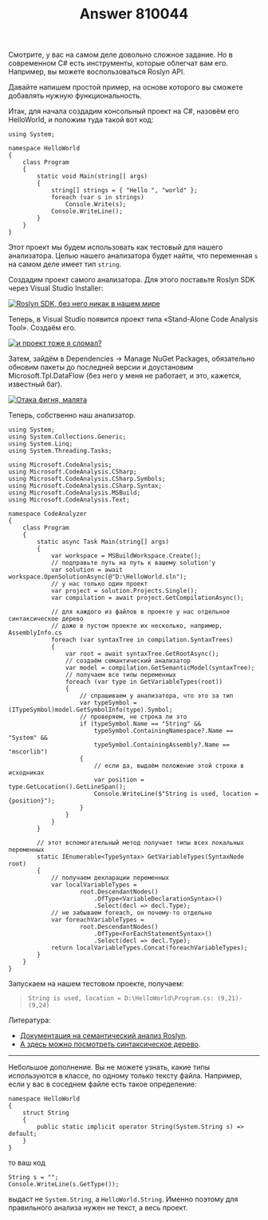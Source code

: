 ﻿---
title: "Answer 810044"
se.owner.user_id: 10105
se.owner.display_name: "VladD"
se.owner.link: "https://ru.stackoverflow.com/users/10105/vladd"
se.answer_id: 810044
se.question_id: 809884
se.post_type: answer
se.score: 14
se.is_accepted: True
---
<p>Смотрите, у вас на самом деле довольно сложное задание. Но в современном C# есть инструменты, которые облегчат вам его. Например, вы можете воспользоваться Roslyn API.</p>

<p>Давайте напишем простой пример, на основе которого вы сможете добавлять нужную функциональность.</p>

<p>Итак, для начала создадим консольный проект на C#, назовём его HelloWorld, и положим туда такой вот код:</p>

<pre><code>using System;

namespace HelloWorld
{
    class Program
    {
        static void Main(string[] args)
        {
            string[] strings = { "Hello ", "world" };
            foreach (var s in strings)
                Console.Write(s);
            Console.WriteLine();
        }
    }
}
</code></pre>

<p>Этот проект мы будем использовать как тестовый для нашего анализатора.
Целью нашего анализатора будет найти, что переменная <code>s</code> на самом деле имеет тип <code>string</code>.</p>

<p>Создадим проект самого анализатора. Для этого поставьте Roslyn SDK через Visual Studio Installer:</p>

<p><a href="https://i.stack.imgur.com/VFKgv.png" rel="nofollow noreferrer"><img src="https://i.stack.imgur.com/VFKgv.png" alt="Roslyn SDK, без него никак в нашем мире"></a></p>

<p>Теперь, в Visual Studio появится проект типа «Stand-Alone Code Analysis Tool». Создаём его.</p>

<p><a href="https://i.stack.imgur.com/iMgoR.png" rel="nofollow noreferrer"><img src="https://i.stack.imgur.com/iMgoR.png" alt="и проект тоже я сломал?"></a></p>

<p>Затем, зайдём в Dependencies → Manage NuGet Packages, обязательно обновим пакеты до последней версии и доустановим Microsoft.Tpl.DataFlow (без него у меня не работает, и это, кажется, известный баг).</p>

<p><a href="https://i.stack.imgur.com/w0xOV.png" rel="nofollow noreferrer"><img src="https://i.stack.imgur.com/w0xOV.png" alt="Отака фигня, малята"></a></p>

<p>Теперь, собственно наш анализатор.</p>

<pre><code>using System;
using System.Collections.Generic;
using System.Linq;
using System.Threading.Tasks;

using Microsoft.CodeAnalysis;
using Microsoft.CodeAnalysis.CSharp;
using Microsoft.CodeAnalysis.CSharp.Symbols;
using Microsoft.CodeAnalysis.CSharp.Syntax;
using Microsoft.CodeAnalysis.MSBuild;
using Microsoft.CodeAnalysis.Text;

namespace CodeAnalyzer
{
    class Program
    {
        static async Task Main(string[] args)
        {
            var workspace = MSBuildWorkspace.Create();
            // подправьте путь на путь к вашему solution'у
            var solution = await workspace.OpenSolutionAsync(@"D:\HelloWorld.sln");
            // у нас только один проект
            var project = solution.Projects.Single();
            var compilation = await project.GetCompilationAsync();

            // для каждого из файлов в проекте у нас отдельное синтаксическое дерево
            // даже в пустом проекте их несколько, например, AssemblyInfo.cs
            foreach (var syntaxTree in compilation.SyntaxTrees)
            {
                var root = await syntaxTree.GetRootAsync();
                // создаём семантический анализатор
                var model = compilation.GetSemanticModel(syntaxTree);
                // получаем все типы переменных
                foreach (var type in GetVariableTypes(root))
                {
                    // спрашиваем у анализатора, что это за тип
                    var typeSymbol = (ITypeSymbol)model.GetSymbolInfo(type).Symbol;
                    // проверяем, не строка ли это
                    if (typeSymbol.Name == "String" &amp;&amp;
                        typeSymbol.ContainingNamespace?.Name == "System" &amp;&amp;
                        typeSymbol.ContainingAssembly?.Name == "mscorlib")
                    {
                        // если да, выдаём положение этой строки в исходниках
                        var position = type.GetLocation().GetLineSpan();
                        Console.WriteLine($"String is used, location = {position}");
                    }
                }
            }
        }

        // этот вспомогательный метод получает типы всех локальных переменных
        static IEnumerable&lt;TypeSyntax&gt; GetVariableTypes(SyntaxNode root)
        {
            // получаем декларации переменных
            var localVariableTypes =
                    root.DescendantNodes()
                        .OfType&lt;VariableDeclarationSyntax&gt;()
                        .Select(decl =&gt; decl.Type);
            // не забываем foreach, он почему-то отдельно
            var foreachVariableTypes =
                    root.DescendantNodes()
                        .OfType&lt;ForEachStatementSyntax&gt;()
                        .Select(decl =&gt; decl.Type);
            return localVariableTypes.Concat(foreachVariableTypes);
        }
    }
}
</code></pre>

<p>Запускаем на нашем тестовом проекте, получаем:</p>

<blockquote>
<pre><code>String is used, location = D:\HelloWorld\Program.cs: (9,21)-(9,24)
</code></pre>
</blockquote>

<p>Литература:</p>

<ul>
<li><a href="https://github.com/dotnet/roslyn/wiki/Getting-Started-C%23-Semantic-Analysis" rel="nofollow noreferrer">Документация на семантический анализ Roslyn</a>.</li>
<li><a href="https://sharplab.io/#v2:EYLgtghgzgLgpgJwDQxNGAfAAgBgARYCMA3ALABQFAdhGHFAA4QDGceAEnADZcD2A6rwRcAJhQDeFPNIIAmAoQDsUmZPIyNCgGwEALAoAcACiI4A2gF08EBAHMoAShWa8aly9OWFOKHgC8rngARJw8vMFIwQDuQqJBeAC+ZOruGgBmQnAsABZ4RgBuNni+AJZU3o7OqZoAwrxUULxccAB0/Agl8EaOydUyRACcRg697glV4+QJQA" rel="nofollow noreferrer">А здесь можно посмотреть синтаксическое дерево</a>.</li>
</ul>

<hr>

<p>Небольшое дополнение. Вы не можете узнать, какие типы используются в классе, по одному только тексту файла. Например, если у вас в соседнем файле есть такое определение:</p>

<pre><code>namespace HelloWorld
{
    struct String
    {
        public static implicit operator String(System.String s) =&gt; default;
    }
}
</code></pre>

<p>то ваш код</p>

<pre><code>String s = "";
Console.WriteLine(s.GetType());
</code></pre>

<p>выдаст не <code>System.String</code>, а <code>HelloWorld.String</code>. Именно поэтому для правильного анализа нужен не текст, а весь проект.</p>

